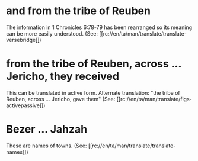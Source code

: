 # and from the tribe of Reuben

The information in 1 Chronicles 6:78-79 has been rearranged so its meaning can be more easily understood. (See: [[rc://en/ta/man/translate/translate-versebridge]])

# from the tribe of Reuben, across ... Jericho, they received

This can be translated in active form. Alternate translation: "the tribe of Reuben, across ... Jericho, gave them" (See: [[rc://en/ta/man/translate/figs-activepassive]])

# Bezer ... Jahzah

These are names of towns. (See: [[rc://en/ta/man/translate/translate-names]])


